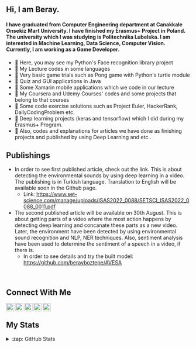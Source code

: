 ## Hi, I am Beray. 

#### I have graduated from Computer Engineering department at Canakkale Onsekiz Mart University. I have finished my Erasmus+ Project in Poland. The university which I was studying is Politechnika Lubelska. I am interested in Machine Learning, Data Science, Computer Vision. Currently, I am working as a Game Developer.


- 🔭 Here, you may see my Python's Face recognition library project
- 🌱 My Lecture codes in some languages
- :seedling: Very basic game trials such as Pong game with Python's turtle module
- :deciduous_tree: Quiz and GUI applications in Java
- :palm_tree: Some Xamarin mobile applications which we code in our lecture
- :fallen_leaf: My Coursera and Udemy Courses' codes and some projects that belong to that courses
- :evergreen_tree: Some code exercise solutions such as Project Euler, HackerRank, DailyCodingProblem etc.
- :cactus: Deep learning projects (keras and tensorflow) which I did during my Erasmus+ Program.
- :seedling: Also, codes and explanations for articles we have done as finishing projects and published by using Deep Learning and etc..


## Publishings
- In order to see first published article, check out the link. This is about detecting the environmental sounds by using deep learning in a video. The publishing is in Turkish language. Translation to English will be available soon in the Github page.
   - Link: https://www.set-science.com/manage/uploads/ISAS2022_0088/SETSCI_ISAS2022_0088_0011.pdf
- The second published article will be available on 30th August. This is about getting parts of a video where the most action happens by detecting deep learning and concanate these parts as a new video. Later, the environment have been detected by using environmental sound recognition and NLP, NER techniques. Also, sentiment analysis have been used to determine the sentiment of a speech in a video, if there is. 
   - In order to see details and try the built model: https://github.com/berayboztepe/AVESA

<br />

## Connect With Me
[<img align="left" alt="codeSTACKr | Twitter" width="22px" src="https://cdn.jsdelivr.net/npm/simple-icons@v3/icons/twitter.svg" />][twitter]
[<img align="left" alt="codeSTACKr | LinkedIn" width="22px" src="https://cdn.jsdelivr.net/npm/simple-icons@v3/icons/linkedin.svg" />][linkedin]
[<img align="left" alt="codeSTACKr | Instagram" width="22px" src="https://cdn.jsdelivr.net/npm/simple-icons@v3/icons/instagram.svg" />][instagram]
[<img align="left" alt="codeSTACKr | Facebook" width="22px" src="https://cdn.jsdelivr.net/npm/simple-icons@v3/icons/facebook.svg" />][facebook]
[<img align="left" alt="codeSTACKr | Spotify" width="22px" src="https://cdn.jsdelivr.net/npm/simple-icons@v3/icons/spotify.svg" />][spotify]



[twitter]: https://twitter.com/bberayboztepe
[linkedin]: https://www.linkedin.com/in/emre-beray-boztepe-ba246b1b0/
[instagram]: https://www.instagram.com/berayboztepe/
[facebook]: https://www.facebook.com/adovia00/
[spotify]: https://open.spotify.com/user/q78pxw5wlwvfvmn8te0cw716c?si=3d9b05301782487d

<br />

## My Stats
<details>
  <summary>:zap: GitHub Stats</summary>

  <img align="left" alt="berayboztepe's GitHub Stats" src="https://github-readme-stats.vercel.app/api?username=berayboztepe&hide=contribs,issues&show_icons=true&&show_icons=true&title_color=ffffff&icon_color=bb2acf&text_color=daf7dc&bg_color=151515"/>
  
  [![GitHub Streak](https://github-readme-streak-stats.herokuapp.com/?user=berayboztepe&theme=dark)](https://git.io/streak-stats)
  
  [![Top Langs](https://github-readme-stats.vercel.app/api/top-langs/?username=berayboztepe&layout=demo)](https://github.com/anuraghazra/github-readme-stats)
  
  ![](https://komarev.com/ghpvc/?username=berayboztepe)

</details>

